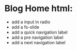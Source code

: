 # Blog Home html:
* add a input in radio
* add a fs-slide
* add a quick navigation label
* add a pre navigation label 
* add a next navigation label